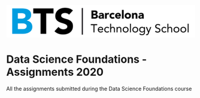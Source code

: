 ![BTS](/Logo-BTS.jpg)

# Data Science Foundations - Assignments 2020
All the assignments submitted during the Data Science Foundations course


